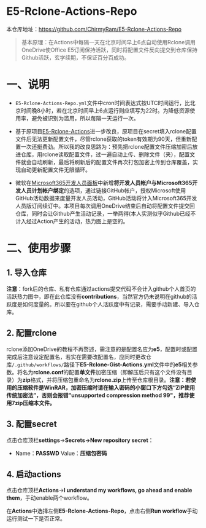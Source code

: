 # E5-Rclone-Actions-Repo
本仓库地址：https://github.com/ChirmyRam/E5-Rclone-Actions-Repo

> 基本原理：在Actions中每隔一天在北京时间早上6点自动使用Rclone调用OneDrive使Office E5订阅保持活跃，同时将配置文件反向提交到仓库保持Github活跃，玄学续期，不保证百分百成功。

# 一、说明

- `E5-Rclone-Actions-Repo.yml`文件中cron时间表达式按UTC时间运行，比北京时间晚8小时，若在北京时间早上6点运行则应填写为22时。为降低资源使用率，避免被识别为滥用，所以每隔一天运行一次。

- 基于原项目[E5-Rclone-Actions](https://github.com/peng4740/E5-Rclone-Actions)进一步改良，原项目在secret填入rclone配置文件后无法更新配置文件，尽管rclone获取的token有效期为90天，但重新配置一次还挺费劲。所以我的改良思路为：预先把rclone配置文件压缩加密后放进仓库，用rclone读取配置文件，过一遍自动上传、删除文件（夹），配置文件就会自动刷新，最后将刷新后的配置文件再次打包加密上传到仓库覆盖，实现自动更新配置文件无限循环。

- 微软在[Microsoft365开发人员面板](https://developer.microsoft.com/zh-cn/microsoft-365/profile/settings/accounts-linked)中新增**将开发人员帐户与Microsoft365开发人员计划帐户绑定**的选项，通过链接GitHub帐户，授权Microsoft使用GitHub活动数据来度量开发人员活动，GitHub活动将计入Microsoft365开发人员版订阅续订中。本项目每次调用OneDrive结束后自动将配置文件提交回仓库，同时会让Github产生活动记录，一举两得(本人实测似乎Github已经不计入经过Action产生的活动，热力图上是空的。

# 二、使用步骤
## 1. 导入仓库
**注意**：fork后的仓库、私有仓库通过actions提交代码不会计入github个人首页的活跃热力图中，即在此仓库没有**contributions**，当然官方仍未说明在github的活跃度是如何度量的。所以要在github个人活跃度中有记录，需要手动新建、导入仓库。
## 2. 配置rclone
rclone添加OneDrive的教程不再赘述，需注意的是配置名应为**e5**，配置时或配置完成后注意设定配置名，若实在需要改配置名，应同时更改仓库`/.github/workflows/`路径下**E5-Rclone-Gist-Actions.yml**文件中的**e5**相关参数。将名为**rclone.conf**的配置**单文件**加密压缩（即解压后只有这个文件没有目录）为**zip**格式，并将压缩包重命名为**rclone.zip**上传至仓库根目录。**注意：若使用的压缩软件是WinRAR，加密压缩时请在输入密码的小窗口下方勾选“ZIP使用传统加密法”，否则会报错"unsupported compression method 99"，推荐使用7zip压缩本文件。**
## 3. 配置secret

点击仓库顶栏**settings**→**Secrets→New repository secret**：

- Name：**PASSWD**  Value：**压缩包密码**


## 4. 启动actions
点击仓库顶栏**Actions**→**I understand my workflows, go ahead and enable them**，手动enable两个workflow。

在**Actions**中选择左侧**E5-Rclone-Actions-Repo**，点击右侧**Run workflow**手动运行测试一下是否正常。
